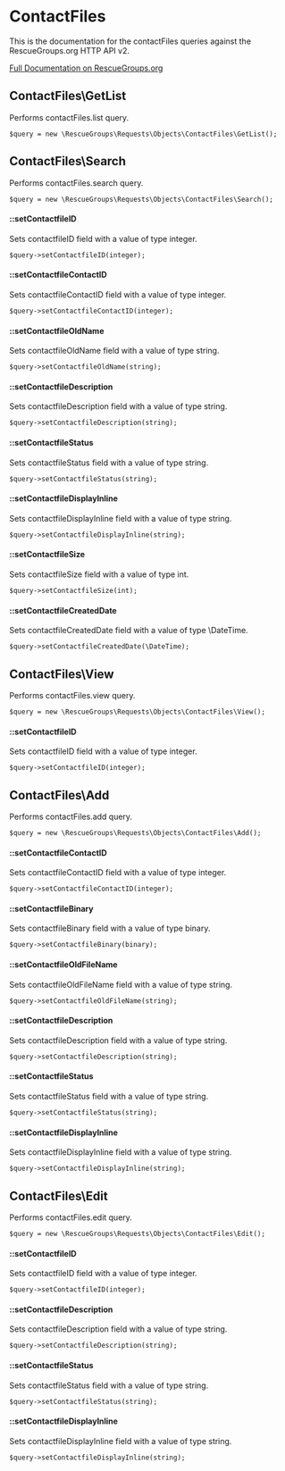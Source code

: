# ContactFiles

This is the documentation for the contactFiles queries against the RescueGroups.org HTTP API v2.

[Full Documentation on RescueGroups.org](https://userguide.rescuegroups.org/display/APIDG/Object+definitions#Objectdefinitions-contactFiles)

## ContactFiles\GetList

Performs contactFiles.list query.

    $query = new \RescueGroups\Requests\Objects\ContactFiles\GetList();



## ContactFiles\Search

Performs contactFiles.search query.

    $query = new \RescueGroups\Requests\Objects\ContactFiles\Search();

#### ::setContactfileID

Sets contactfileID field with a value of type integer.

    $query->setContactfileID(integer);

#### ::setContactfileContactID

Sets contactfileContactID field with a value of type integer.

    $query->setContactfileContactID(integer);

#### ::setContactfileOldName

Sets contactfileOldName field with a value of type string.

    $query->setContactfileOldName(string);

#### ::setContactfileDescription

Sets contactfileDescription field with a value of type string.

    $query->setContactfileDescription(string);

#### ::setContactfileStatus

Sets contactfileStatus field with a value of type string.

    $query->setContactfileStatus(string);

#### ::setContactfileDisplayInline

Sets contactfileDisplayInline field with a value of type string.

    $query->setContactfileDisplayInline(string);

#### ::setContactfileSize

Sets contactfileSize field with a value of type int.

    $query->setContactfileSize(int);

#### ::setContactfileCreatedDate

Sets contactfileCreatedDate field with a value of type \DateTime.

    $query->setContactfileCreatedDate(\DateTime);



## ContactFiles\View

Performs contactFiles.view query.

    $query = new \RescueGroups\Requests\Objects\ContactFiles\View();

#### ::setContactfileID

Sets contactfileID field with a value of type integer.

    $query->setContactfileID(integer);



## ContactFiles\Add

Performs contactFiles.add query.

    $query = new \RescueGroups\Requests\Objects\ContactFiles\Add();

#### ::setContactfileContactID

Sets contactfileContactID field with a value of type integer.

    $query->setContactfileContactID(integer);

#### ::setContactfileBinary

Sets contactfileBinary field with a value of type binary.

    $query->setContactfileBinary(binary);

#### ::setContactfileOldFileName

Sets contactfileOldFileName field with a value of type string.

    $query->setContactfileOldFileName(string);

#### ::setContactfileDescription

Sets contactfileDescription field with a value of type string.

    $query->setContactfileDescription(string);

#### ::setContactfileStatus

Sets contactfileStatus field with a value of type string.

    $query->setContactfileStatus(string);

#### ::setContactfileDisplayInline

Sets contactfileDisplayInline field with a value of type string.

    $query->setContactfileDisplayInline(string);



## ContactFiles\Edit

Performs contactFiles.edit query.

    $query = new \RescueGroups\Requests\Objects\ContactFiles\Edit();

#### ::setContactfileID

Sets contactfileID field with a value of type integer.

    $query->setContactfileID(integer);

#### ::setContactfileDescription

Sets contactfileDescription field with a value of type string.

    $query->setContactfileDescription(string);

#### ::setContactfileStatus

Sets contactfileStatus field with a value of type string.

    $query->setContactfileStatus(string);

#### ::setContactfileDisplayInline

Sets contactfileDisplayInline field with a value of type string.

    $query->setContactfileDisplayInline(string);





